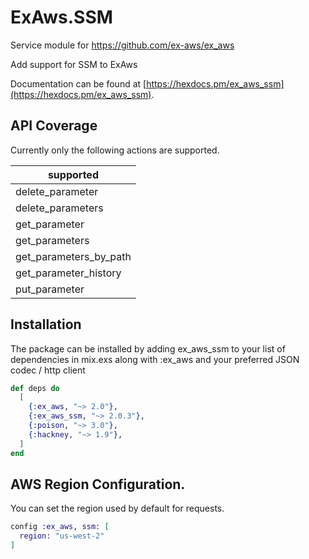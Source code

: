 # ExAws.SSM

Service module for https://github.com/ex-aws/ex_aws

Add support for SSM to ExAws

Documentation can be found at [https://hexdocs.pm/ex_aws_ssm](https://hexdocs.pm/ex_aws_ssm).

## API Coverage

Currently only the following actions are supported.

| supported              |
| ---------------------- |
| delete_parameter       |
| delete_parameters      |
| get_parameter          |
| get_parameters         |
| get_parameters_by_path |
| get_parameter_history  |
| put_parameter          |

## Installation

The package can be installed by adding ex_aws_ssm to your list of dependencies in mix.exs along with :ex_aws and your preferred JSON codec / http client

```elixir
def deps do
  [
    {:ex_aws, "~> 2.0"},
    {:ex_aws_ssm, "~> 2.0.3"},
    {:poison, "~> 3.0"},
    {:hackney, "~> 1.9"},
  ]
end
```

## AWS Region Configuration.
You can set the region used by default for requests.
```elixir
config :ex_aws, ssm: [
  region: "us-west-2"
]
```



